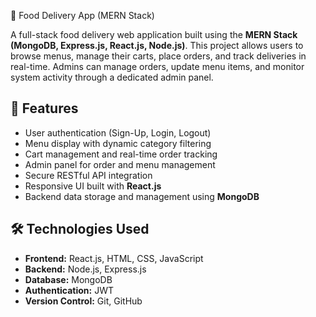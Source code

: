 🍔 Food Delivery App (MERN Stack)

A full-stack food delivery web application built using the **MERN Stack (MongoDB, Express.js, React.js, Node.js)**. This project allows users to browse menus, manage their carts, place orders, and track deliveries in real-time. Admins can manage orders, update menu items, and monitor system activity through a dedicated admin panel.

## 🚀 Features

* User authentication (Sign-Up, Login, Logout)
* Menu display with dynamic category filtering
* Cart management and real-time order tracking
* Admin panel for order and menu management
* Secure RESTful API integration
* Responsive UI built with **React.js**
* Backend data storage and management using **MongoDB**

## 🛠️ Technologies Used

* **Frontend:** React.js, HTML, CSS, JavaScript
* **Backend:** Node.js, Express.js
* **Database:** MongoDB
* **Authentication:** JWT
* **Version Control:** Git, GitHub
